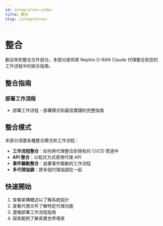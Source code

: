 ```yaml
---
id: integration-index
title: 整合
slug: /integration/
---
```


# 整合

歡迎來到整合文件部分。本部分提供將 Nephio O-RAN Claude 代理整合到您的工作流程中的綜合指南。

## 整合指南

### 部署工作流程
- 部署工作流程 - 部署模式和最佳實踐的完整指南

## 整合模式

本部分涵蓋各種整合模式和工作流程：

- **工作流程整合**：如何將代理整合到現有的 CI/CD 管道中
- **API 整合**：以程式方式使用代理 API
- **事件驅動整合**：設置事件驅動的工作流程
- **多代理協調**：將多個代理協調在一起

## 快速開始

1. 查看架構概述以了解系統設計
2. 查看代理文件了解特定代理功能
3. 遵循部署工作流程指南
4. 探索範例了解真實世界場景